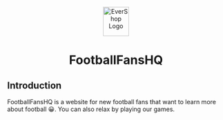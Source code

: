 <p align="center">
<img width="60" height="68" alt="EverShop Logo" src="FootballFansHQ.png"/>
</p>

<p align="center">
<h1 align="center"><strong> FootballFansHQ</strong></h1>
</p>

## Introduction
FootballFansHQ is a website for new football fans that want to learn more about football 😀. You can also relax by playing our games.

